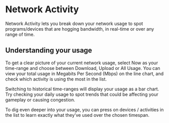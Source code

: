 # Network Activity

Network Activity lets you break down your network usage to spot programs/devices that are hogging bandwidth, in real-time or over any range of time.

## Understanding your usage

To get a clear picture of your current network usage, select Now as your time-range and choose between Download, Upload or All Usage. You can view your total usage in Megabits Per Second (Mbps) on the line chart, and check which activity is using the most in the list.

Switching to historical time-ranges will display your usage as a bar chart. Try checking your daily usage to spot trends that could be affecting your gameplay or causing congestion.

To dig even deeper into your usage, you can press on devices / activities in the list to learn exactly what they’ve used over the chosen timespan.
